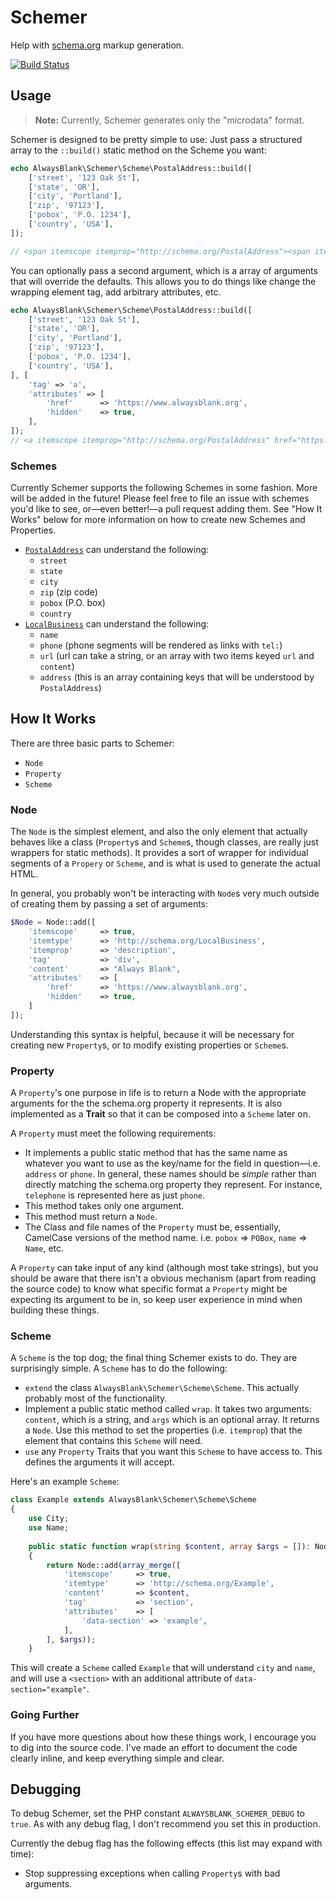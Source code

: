 # Schemer

Help with [schema.org](https://schema.org/) markup generation.

[![Build Status](https://travis-ci.org/alwaysblank/schemer.svg?branch=master)](https://travis-ci.org/alwaysblank/schemer)

## Usage

> **Note:** Currently, Schemer generates only the "microdata" format.

Schemer is designed to be pretty simple to use: Just pass a structured array to the `::build()` static method on the Scheme you want:

```php
echo AlwaysBlank\Schemer\Scheme\PostalAddress::build([
    ['street', '123 Oak St'],
    ['state', 'OR'],
    ['city', 'Portland'],
    ['zip', '97123'],
    ['pobox', 'P.O. 1234'],
    ['country', 'USA'],
]);

// <span itemscope itemprop="http://schema.org/PostalAddress"><span itemprop="streetAddress">123 Oak St</span><span itemprop="addressRegion">OR</span><span itemprop="addressLocality">Portland</span><span itemprop="postalCode">97123</span><span itemprop="postOfficeBoxNumber">P.O. 1234</span><span itemprop="addressCountry">USA</span></span>
```

You can optionally pass a second argument, which is a array of arguments that will override the defaults. This allows you to do things like change the wrapping element tag, add arbitrary attributes, etc.

```php
echo AlwaysBlank\Schemer\Scheme\PostalAddress::build([
    ['street', '123 Oak St'],
    ['state', 'OR'],
    ['city', 'Portland'],
    ['zip', '97123'],
    ['pobox', 'P.O. 1234'],
    ['country', 'USA'],
], [
    'tag' => 'a',
    'attributes' => [
        'href'      => 'https://www.alwaysblank.org',
        'hidden'    => true,
    ],
]);
// <a itemscope itemprop="http://schema.org/PostalAddress" href="https://www.alwaysblank.org' hidden><span itemprop="streetAddress">123 Oak St</span><span itemprop="addressRegion">OR</span><span itemprop="addressLocality">Portland</span><span itemprop="postalCode">97123</span><span itemprop="postOfficeBoxNumber">P.O. 1234</span><span itemprop="addressCountry">USA</span></a>
```

### Schemes

Currently Schemer supports the following Schemes in some fashion. More will be added in the future! Please feel free to file an issue with schemes you'd like to see, or—even better!—a pull request adding them. See "How It Works" below for more information on how to create new Schemes and Properties.

- [`PostalAddress`](https://schema.org/PostalAddress) can understand the following:
    - `street`
    - `state`
    - `city`
    - `zip` (zip code)
    - `pobox` (P.O. box)
    - `country`
- [`LocalBusiness`](https://schema.org/LocalBusiness) can understand the following:
    - `name`
    - `phone` (phone segments will be rendered as links with `tel:`)
    - `url` (url can take a string, or an array with two items keyed `url` and `content`)
    - `address` (this is an array containing keys that will be understood by `PostalAddress`)
    
## How It Works

There are three basic parts to Schemer:

- `Node`
- `Property`
- `Scheme`

### Node

The `Node` is the simplest element, and also the only element that actually behaves like a class (`Property`s and `Scheme`s, though classes, are really just wrappers for static methods). It provides a sort of wrapper for individual segments of a `Propery` or `Scheme`, and is what is used to generate the actual HTML.

In general, you probably won't be interacting with `Node`s very much outside of creating them by passing a set of arguments:

```php
$Node = Node::add([
    'itemscope'     => true,
    'itemtype'      => 'http://schema.org/LocalBusiness',
    'itemprop'      => 'description',
    'tag'           => 'div',
    'content'       => "Always Blank",
    'attributes'    => [
        'href'      => 'https://www.alwaysblank.org',
        'hidden'    => true,
    ]
]);
```

Understanding this syntax is helpful, because it will be necessary for creating new `Property`s, or to modify existing properties or `Scheme`s.

### Property

A `Property`'s one purpose in life is to return a Node with the appropriate arguments for the the schema.org property it represents. It is also implemented as a **Trait** so that it can be composed into a `Scheme` later on.

A `Property` must meet the following requirements:

- It implements a public static method that has the same name as whatever you want to use as the key/name for the field in question—i.e. `address` or `phone`. In general, these names should be *simple* rather than directly matching the schema.org property they represent. For instance, `telephone` is represented here as just `phone`.
- This method takes only one argument.
- This method must return a `Node`.
- The Class and file names of the `Property` must be, essentially, CamelCase versions of the method name. i.e. `pobox` => `POBox`, `name` => `Name`, etc. 

A `Property` can take input of any kind (although most take strings), but you should be aware that there isn't a obvious mechanism (apart from reading the source code) to know what specific format a `Property` might be expecting its argument to be in, so keep user experience in mind when building these things.

### Scheme

A `Scheme` is the top dog; the final thing Schemer exists to do. They are surprisingly simple. A `Scheme` has to do the following:

- `extend` the class `AlwaysBlank\Schemer\Scheme\Scheme`. This actually probably most of the functionality.
- Implement a public static method called `wrap`. It takes two arguments: `content`, which is a string, and `args` which is an optional array. It returns a `Node`. Use this method to set the properties (i.e. `itemprop`) that the element that contains this `Scheme` will need.
- `use` any `Property` Traits that you want this `Scheme` to have access to. This defines the arguments it will accept.

Here's an example `Scheme`:

```php
class Example extends AlwaysBlank\Schemer\Scheme\Scheme
{
    use City;
    use Name;
    
    public static function wrap(string $content, array $args = []): Node
    {
        return Node::add(array_merge([
            'itemscope'     => true,
            'itemtype'      => 'http://schema.org/Example',
            'content'       => $content,
            'tag'           => 'section',
            'attributes'    => [
                'data-section' => 'example',
            ],
        ], $args));
    }
```

This will create a `Scheme` called `Example` that will understand `city` and `name`, and will use a `<section>` with an additional attribute of `data-section="example"`.

### Going Further

If you have more questions about how these things work, I encourage you to dig into the source code. I've made an effort to document the code clearly inline, and keep everything simple and clear.

## Debugging

To debug Schemer, set the PHP constant `ALWAYSBLANK_SCHEMER_DEBUG` to `true`. As with any debug flag, I don't recommend you set this in production.

Currently the debug flag has the following effects (this list may expand with time):

- Stop suppressing exceptions when calling `Property`s with bad arguments.
